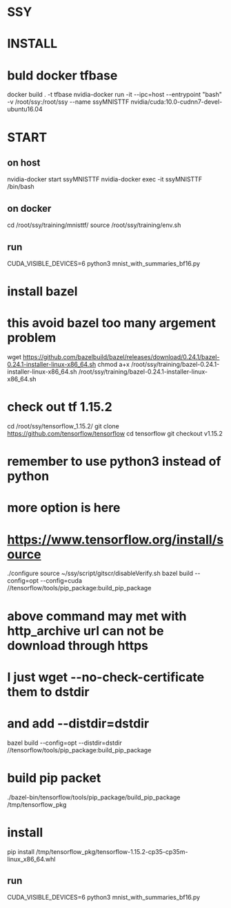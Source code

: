 # SSY
# INSTALL 

# buld docker tfbase
docker build . -t tfbase
nvidia-docker run -it  --ipc=host  --entrypoint "bash"   -v /root/ssy:/root/ssy  --name ssyMNISTTF   nvidia/cuda:10.0-cudnn7-devel-ubuntu16.04

# START
## on host
nvidia-docker start ssyMNISTTF
nvidia-docker exec -it ssyMNISTTF /bin/bash

## on docker
cd /root/ssy/training/mnisttf/
source /root/ssy/training/env.sh

## run
CUDA_VISIBLE_DEVICES=6 python3 mnist_with_summaries_bf16.py

# install bazel
# this avoid bazel too many argement problem 
wget https://github.com/bazelbuild/bazel/releases/download/0.24.1/bazel-0.24.1-installer-linux-x86_64.sh
chmod a+x /root/ssy/training/bazel-0.24.1-installer-linux-x86_64.sh
/root/ssy/training/bazel-0.24.1-installer-linux-x86_64.sh

# check out tf 1.15.2
cd /root/ssy/tensorflow_1.15.2/
git clone https://github.com/tensorflow/tensorflow
cd tensorflow
git checkout v1.15.2

# remember to use python3 instead of python
# more option is here
# https://www.tensorflow.org/install/source
./configure
source ~/ssy/script/gitscr/disableVerify.sh
bazel build --config=opt --config=cuda //tensorflow/tools/pip_package:build_pip_package
# above command may met with http_archive url can not be download through https
# I just wget --no-check-certificate them to dstdir
# and add --distdir=dstdir
bazel build --config=opt --distdir=dstdir //tensorflow/tools/pip_package:build_pip_package

# build pip packet
./bazel-bin/tensorflow/tools/pip_package/build_pip_package /tmp/tensorflow_pkg

# install
pip install /tmp/tensorflow_pkg/tensorflow-1.15.2-cp35-cp35m-linux_x86_64.whl

## run
CUDA_VISIBLE_DEVICES=6 python3 mnist_with_summaries_bf16.py

